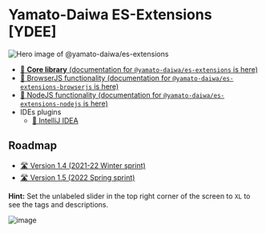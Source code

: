 # Yamato-Daiwa ES-Extensions [YDEE]

![Hero image of @yamato-daiwa/es-extensions](https://repository-images.githubusercontent.com/376176365/1423b0e4-c927-4855-8139-78a611826adc)

* [📖 **Core library** (documentation for `@yamato-daiwa/es-extensions` is here)](CoreLibrary/Package/README.md)
* [📖 BrowserJS functionality (documentation for `@yamato-daiwa/es-extensions-browserjs` is here)](BrowserJS/Package/README.md)
* [📖 NodeJS functionality (documentation for `@yamato-daiwa/es-extensions-nodejs` is here)](NodeJS/Package/README.md)
* IDEs plugins
  * [📖 IntelliJ IDEA](IDEsPlugins/IntelliJ_IDEA/README.md)

## Roadmap

* [🛣️ Version 1.4 (2021-22 Winter sprint)](https://yamato-daiwa.myjetbrains.com/youtrack/agiles/121-7/current)
* [🛣️ Version 1.5 (2022 Spring sprint)](https://yamato-daiwa.myjetbrains.com/youtrack/agiles/121-7/122-13)

**Hint:** Set the unlabeled slider in the top right corner of the screen to `XL` to see the tags and descriptions.

![image](https://user-images.githubusercontent.com/41653501/141427403-ca6e9a61-880c-4b1c-bc66-2fdac2f6a491.png)
